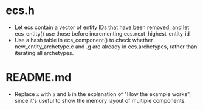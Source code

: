 # ecs.h
* Let ecs contain a vector of entity IDs that have been removed,
and let ecs_entity() use those before incrementing ecs.next_highest_entity_id
* Use a hash table in ecs_component() to check whether new_entity_archetype.c
and .g are already in ecs.archetypes, rather than iterating all archetypes.

# README.md
* Replace `x` with `a` and `b` in the explanation of "How the example works", since it's useful to show the memory layout of multiple components.
